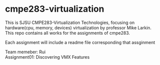 # cmpe283-virtualization
This is SJSU CMPE283-Virtualization Technologies, focusing on hardware(cpu, memory, devices) virtualization by professor Mike Larkin. This repo contains all works for the assignments of cmpe283.  

Each assignment will include a readme file corresponding that assginment  

Team memeber: Rui  
Assignment01: Discovering VMX Features
